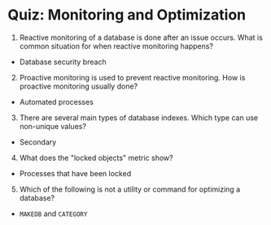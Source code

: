 # Quiz: Monitoring and Optimization

1. Reactive monitoring of a database is done after an issue occurs. What is common situation for when reactive monitoring happens?

- Database security breach

2. Proactive monitoring is used to prevent reactive monitoring. How is proactive monitoring usually done?

- Automated processes

3. There are several main types of database indexes. Which type can use non-unique values?

- Secondary

4. What does the "locked objects" metric show?

- Processes that have been locked

5. Which of the following is not a utility or command for optimizing a database?

- `MAKEDB` and `CATEGORY`
